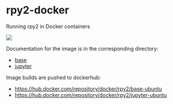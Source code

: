# rpy2-docker
Running rpy2 in Docker containers

![](https://github.com/rpy2/rpy2-docker/workflows/Docker%20Image%20CI/badge.svg)

Documentation for the image is in the corresponding directory:
- [base](base/README.md)
- [jupyter](jupyter/README.md)


Image builds are pushed to dockerhub:
- https://hub.docker.com/repository/docker/rpy2/base-ubuntu
- https://hub.docker.com/repository/docker/rpy2/jupyter-ubuntu
